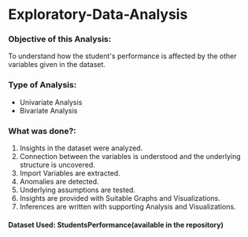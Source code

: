 # Exploratory-Data-Analysis

### Objective of this Analysis:
To understand how the student's performance is affected by the other variables given in the dataset.

### Type of Analysis:
- Univariate Analysis
- Bivariate Analysis

### What was done?:
1. Insights in the dataset were analyzed.
2. Connection between the variables is understood and the underlying structure is uncovered.
3. Import Variables are extracted.
4. Anomalies are detected.
5. Underlying assumptions are tested.
6. Insights are provided with Suitable Graphs and Visualizations.
7. Inferences are written with supporting Analysis and Visualizations.

#### Dataset Used: StudentsPerformance(available in the repository)
